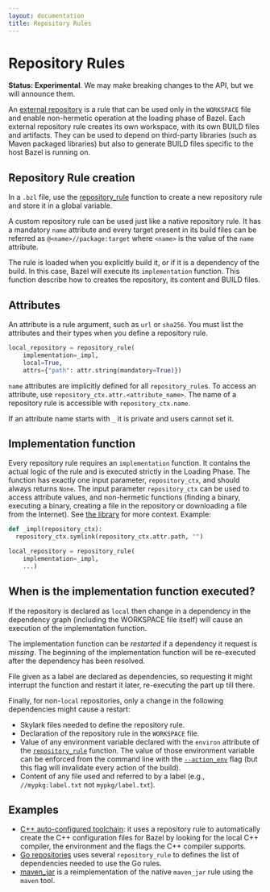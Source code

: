 ```yaml
---
layout: documentation
title: Repository Rules
---
```

# Repository Rules

**Status: Experimental**. We may make breaking changes to the API, but we will
  announce them.

An [external repository](../external.md) is a rule that can be used only
in the `WORKSPACE` file and enable non-hermetic operation at the loading phase
of Bazel. Each external repository rule creates its own workspace, with its
own BUILD files and artifacts. They can be used to depend on third-party
libraries (such as Maven packaged libraries) but also to generate BUILD files
specific to the host Bazel is running on.

## Repository Rule creation

In a `.bzl` file, use the
[repository_rule](lib/globals.html#repository_rule) function to create a new
repository rule and store it in a global variable.

A custom repository rule can be used just like a native repository rule. It
has a mandatory `name` attribute and every target present in its build files
can be referred as `@<name>//package:target` where `<name>` is the value of the
`name` attribute.

The rule is loaded when you explicitly build it, or if it is a dependency of
the build. In this case, Bazel will execute its `implementation` function. This
function describe how to creates the repository, its content and BUILD files.

## Attributes

An attribute is a rule argument, such as `url` or `sha256`. You must list
the attributes and their types when you define a repository rule.

```python
local_repository = repository_rule(
    implementation=_impl,
    local=True,
    attrs={"path": attr.string(mandatory=True)})
```

`name` attributes are implicitly defined for all `repository_rule`s.
To access an attribute, use `repository_ctx.attr.<attribute_name>`.
The name of a repository rule is accessible with `repository_ctx.name`.

If an attribute name starts with `_` it is private and users cannot set it.

## Implementation function

Every repository rule requires an `implementation` function. It contains the
actual logic of the rule and is executed strictly in the Loading Phase.
The function has exactly one input parameter, `repository_ctx`, and should
always returns `None`. The input parameter `repository_ctx` can be used to
access attribute values, and non-hermetic functions (finding a binary,
executing a binary, creating a file in the repository or downloading a file
from the Internet). See [the library](lib/repository_ctx.html) for more
context. Example:

```python
def _impl(repository_ctx):
  repository_ctx.symlink(repository_ctx.attr.path, "")

local_repository = repository_rule(
    implementation=_impl,
    ...)
```

## When is the implementation function executed?

If the repository is declared as `local` then change in a dependency
in the dependency graph (including the WORKSPACE file itself) will
cause an execution of the implementation function.

The implementation function can be _restarted_ if a dependency it
request is _missing_. The beginning of the implementation function
will be re-executed after the dependency has been resolved.

File given as a label are declared as dependencies, so requesting it
might interrupt the function and restart it later, re-executing the
part up till there.

Finally, for non-`local` repositories, only a change in the following
dependencies might cause a restart:

- Skylark files needed to define the repository rule.
- Declaration of the repository rule in the `WORKSPACE` file.
- Value of any environment variable declared with the `environ`
attribute of the
[`repository_rule`](https://docs.bazel.build/skylark/lib/globals.html#repository_rule)
function. The value of those environment variable can be enforced from
the command line with the
[`--action_env`](https://docs.bazel.build/command-line-reference.html#flag--action_env)
flag (but this flag will invalidate every action of the build).
- Content of any file used and referred to by a label (e.g.,
  `//mypkg:label.txt` not `mypkg/label.txt`).

## Examples

- [C++ auto-configured toolchain](https://github.com/bazelbuild/bazel/blob/ac29b78000afdb95afc7e97efd2b1299ebea4dac/tools/cpp/cc_configure.bzl#L288):
it uses a repository rule to automatically create the
C++ configuration files for Bazel by looking for the local C++ compiler, the
environment and the flags the C++ compiler supports.
-
  [Go repositories](https://github.com/bazelbuild/rules_go/blob/67bc217b6210a0922d76d252472b87e9a6118fdf/go/private/go_repositories.bzl#L195)
  uses several `repository_rule` to defines the list of dependencies
  needed to use the Go rules.
-
  [maven_jar](https://github.com/bazelbuild/bazel/blob/master/tools/build_defs/repo/maven_rules.bzl#L281)
  is a reimplementation of the native `maven_jar` rule using the
  `maven` tool.

